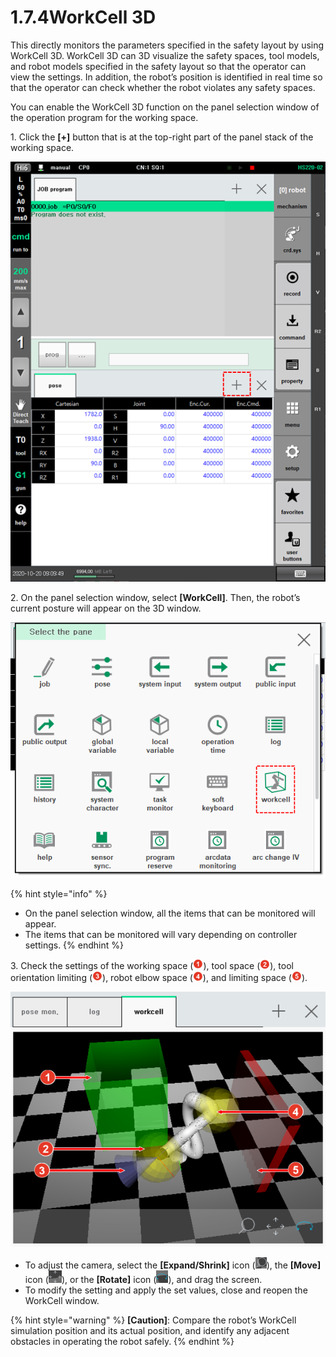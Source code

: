 # 1.7.4WorkCell 3D

This directly monitors the parameters specified in the safety layout by using WorkCell 3D. WorkCell 3D can 3D visualize the safety spaces, tool models, and robot models specified in the safety layout so that the operator can view the settings. In addition, the robot’s position is identified in real time so that the operator can check whether the robot violates any safety spaces.

You can enable the WorkCell 3D function on the panel selection window of the operation program for the working space.

1\. Click the **\[+]** button that is at the top-right part of the panel stack of the working space.

![](<../../_assets/image_47.png>)

2\. On the panel selection window, select **\[WorkCell]**. Then, the robot’s current posture will appear on the 3D window.

![](<../../_assets/image_12.png>)

{% hint style="info" %}
* On the panel selection window, all the items that can be monitored will appear.
* The items that can be monitored will vary depending on controller settings.
{% endhint %}

3\. Check the settings of the working space (![](../../_assets/1.png)), tool space (![](../../_assets/2.png)), tool orientation limiting (![](../../_assets/3.png)), robot elbow space (![](../../_assets/4.png)), and limiting space (![](../../_assets/5.png)).

![](<../../_assets/image_33.png>)

* To adjust the camera, select the **\[Expand/Shrink]** icon (![](../../_assets/image44.png)), the **\[Move]** icon (![](../../_assets/image45.png)), or the **\[Rotate]** icon (![](../../_assets/image46.png)), and drag the screen.
* To modify the setting and apply the set values, close and reopen the WorkCell window.

{% hint style="warning" %}
**\[Caution]**: Compare the robot’s WorkCell simulation position and its actual position, and identify any adjacent obstacles in operating the robot safely.
{% endhint %}
